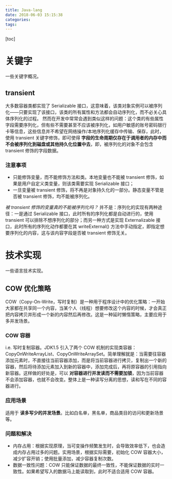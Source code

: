 ```yaml
---
title: Java-lang
date: 2018-06-03 15:15:38
categories:
tags:
---
```

[toc]
# 关键字
一些关键字概况。

## transient
大多数容器类都实现了 Serializable 接口，这意味着，该类对象实例可以被序列化——只要实现了该接口，该类的所有属性和方法都会自动序列化，而不必关心具体序列化的过程。
然而在开发中常常会遇到类似这样的问题：这个类的有些属性字段需要序列化，但有些不需要甚至不应该被序列化，如用户敏感的账号密码银行卡等信息，这些信息并不希望在网络操作/本地序列化缓存中传输、保存，此时，使用 transient 关键字修饰，即可使得 **字段的生命周期仅存在于调用者的内存中而不会被序列化到磁盘或其他持久化位置中去**，即，被序列化的对象不会包含 transient 修饰的字段数据。

### 注意事项
* 只能修饰变量，而不能修饰方法和类。本地变量也不能被 transient 修饰，如果是用户自定义类变量，则该类需要实现 Serializable 接口；
* 一旦变量被 transient 修饰，将不再是对象持久化的一部分。静态变量不管是否被 transient 修饰，均不能被序列化。

_被 transient 修饰的变量真的不能被序列化吗？_
并不是：序列化的实现有两种途径：一是通过 Serializable 接口，此时所有的序列化都是自动进行的，使用 transient 可以排除不想序列化的部分；而另一种方式是实现 Externalizable 接口，此时所有的序列化动作都要在其 writeExternal() 方法中手动指定，即指定想要序列化的内容，这与该内容字段是否被 transient 修饰无关。


# 技术实现
一些语言技术实现。

## COW 优化策略
COW（Copy-On-Write，写时复制）是一种用于程序设计中的优化策略：一开始大家都在共享同一个内容，当某个人（线程）想要修改这个内容的时候，才会真正把内容拷贝并形成一个新的内容然后再修改。这是一种延时懒惰策略，主要应用于多并发场景。

### COW 容器
i.e. 写时复制容器。JDK1.5 引入了两个 COW 机制的实现类容器：CopyOnWriteArrayList、CopyOnWriteArraySet。简单理解就是：当需要往容器添加元素时，不直接往当前容器添加，而是将当前容器进行拷贝，复制出一个新的容器，然后将待添加元素加入到新的容器中，添加完成后，再将原容器的引用指向新容器。这样做的好处是，可以 **对容器进行并发读而不需要加锁**，因为当前容器不会添加容器，也就不会改变。整体上是一种读写分离的思想，读和写在不同的容器进行。

### 应用场景
适用于 **读多写少的并发场景**。比如白名单，黑名单，商品类目的访问和更新场景等。

### 问题和解决
* 内存占用：根据实现原理，当可变操作频繁发生时，会导致效率低下，也会造成内存占用过多的问题。实用场景，根据实际需要，初始化 COW 容器大小，减少扩容开销；使用批量添加，减少容器复制次数。
* 数据一致性问题：COW 只能保证数据的最终一致性，不能保证数据的实时一致性。如果希望写入的数据马上能读取到，此时不适合适用 COW 容器。





